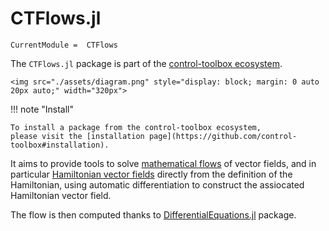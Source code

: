 # CTFlows.jl

```@meta
CurrentModule =  CTFlows
```

The `CTFlows.jl` package is part of the [control-toolbox ecosystem](https://github.com/control-toolbox).

```@raw html
<img src="./assets/diagram.png" style="display: block; margin: 0 auto 20px auto;" width="320px">
```

!!! note "Install"

    To install a package from the control-toolbox ecosystem, 
    please visit the [installation page](https://github.com/control-toolbox#installation).

It aims to provide tools to solve [mathematical flows](https://en.wikipedia.org/w/index.php?title=Flow_(mathematics)&oldid=1147546136#Flows_of_vector_fields_on_manifolds) of vector fields, and in particular [Hamiltonian vector fields](https://en.wikipedia.org/w/index.php?title=Hamiltonian_vector_field&oldid=1065470192) directly from the definition of the Hamiltonian, using automatic differentiation to construct the assiocated Hamiltonian vector field.

The flow is then computed thanks to [DifferentialEquations.jl](https://docs.sciml.ai/DiffEqDocs/stable/) package.